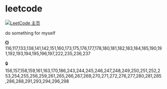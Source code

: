 # leetcode
[![LeetCode 主页](https://img.shields.io/badge/LeetCode-0x5010-blue.svg)](https://leetcode.com/0x5010/)

do something for myself

:negative_squared_cross_mark: 116,117,133,138,141,142,151,160,173,175,176,177,178,180,181,182,183,184,185,190,191,192,193,194,195,196,197,222,235,236,237

:lock: 156,157,158,159,161,163,170,186,243,244,245,246,247,248,249,250,251,252,253,254,255,256,259,261,265,266,267,269,270,271,272,276,277,280,281,285,286,288,291,293,294,296,298